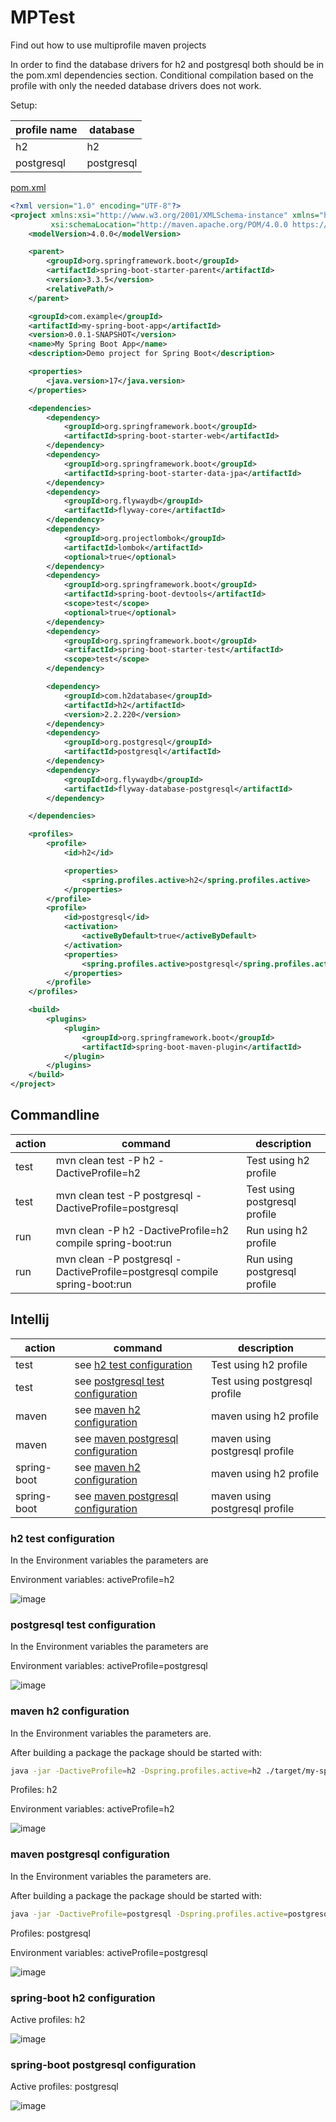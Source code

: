 # MPTest

Find out how to use multiprofile maven projects

In order to find the database drivers for h2 and postgresql both should be in the pom.xml dependencies section.
Conditional compilation based on the profile with only the needed database drivers does not work.

Setup:

| profile name | database   |
|--------------|------------|
| h2           | h2         |
| postgresql   | postgresql |

[pom.xml](./pom.xml)

```xml
<?xml version="1.0" encoding="UTF-8"?>
<project xmlns:xsi="http://www.w3.org/2001/XMLSchema-instance" xmlns="http://maven.apache.org/POM/4.0.0"
         xsi:schemaLocation="http://maven.apache.org/POM/4.0.0 https://maven.apache.org/xsd/maven-4.0.0.xsd">
    <modelVersion>4.0.0</modelVersion>

    <parent>
        <groupId>org.springframework.boot</groupId>
        <artifactId>spring-boot-starter-parent</artifactId>
        <version>3.3.5</version>
        <relativePath/>
    </parent>

    <groupId>com.example</groupId>
    <artifactId>my-spring-boot-app</artifactId>
    <version>0.0.1-SNAPSHOT</version>
    <name>My Spring Boot App</name>
    <description>Demo project for Spring Boot</description>

    <properties>
        <java.version>17</java.version>
    </properties>

    <dependencies>
        <dependency>
            <groupId>org.springframework.boot</groupId>
            <artifactId>spring-boot-starter-web</artifactId>
        </dependency>
        <dependency>
            <groupId>org.springframework.boot</groupId>
            <artifactId>spring-boot-starter-data-jpa</artifactId>
        </dependency>
        <dependency>
            <groupId>org.flywaydb</groupId>
            <artifactId>flyway-core</artifactId>
        </dependency>
        <dependency>
            <groupId>org.projectlombok</groupId>
            <artifactId>lombok</artifactId>
            <optional>true</optional>
        </dependency>
        <dependency>
            <groupId>org.springframework.boot</groupId>
            <artifactId>spring-boot-devtools</artifactId>
            <scope>test</scope>
            <optional>true</optional>
        </dependency>
        <dependency>
            <groupId>org.springframework.boot</groupId>
            <artifactId>spring-boot-starter-test</artifactId>
            <scope>test</scope>
        </dependency>

        <dependency>
            <groupId>com.h2database</groupId>
            <artifactId>h2</artifactId>
            <version>2.2.220</version>
        </dependency>
        <dependency>
            <groupId>org.postgresql</groupId>
            <artifactId>postgresql</artifactId>
        </dependency>
        <dependency>
            <groupId>org.flywaydb</groupId>
            <artifactId>flyway-database-postgresql</artifactId>
        </dependency>

    </dependencies>

    <profiles>
        <profile>
            <id>h2</id>

            <properties>
                <spring.profiles.active>h2</spring.profiles.active>
            </properties>
        </profile>
        <profile>
            <id>postgresql</id>
            <activation>
                <activeByDefault>true</activeByDefault>
            </activation>
            <properties>
                <spring.profiles.active>postgresql</spring.profiles.active>
            </properties>
        </profile>
    </profiles>

    <build>
        <plugins>
            <plugin>
                <groupId>org.springframework.boot</groupId>
                <artifactId>spring-boot-maven-plugin</artifactId>
            </plugin>
        </plugins>
    </build>
</project>
```

## Commandline

| action | command                                                                    | description                   |
|--------|----------------------------------------------------------------------------|-------------------------------|
| test   | mvn clean test -P h2 -DactiveProfile=h2                                    | Test using h2 profile         |
| test   | mvn clean test -P postgresql -DactiveProfile=postgresql                    | Test using postgresql profile |
| run    | mvn clean -P h2 -DactiveProfile=h2 compile spring-boot:run                 | Run using h2 profile          |
| run    | mvn clean -P postgresql -DactiveProfile=postgresql compile spring-boot:run | Run using postgresql profile  |

## Intellij

| action      | command                                                               | description                    |
|-------------|-----------------------------------------------------------------------|--------------------------------|
| test        | see [h2 test configuration](#h2-test-configuration)                   | Test using h2 profile          |
| test        | see [postgresql test configuration](#postgresql-test-configuration)   | Test using postgresql profile  |
| maven       | see [maven h2 configuration](#maven-h2-configuration)                 | maven using h2 profile         |
| maven       | see [maven postgresql configuration](#maven-postgresql-configuration) | maven using postgresql profile |
| spring-boot | see [maven h2 configuration](#maven-h2-configuration)                 | maven using h2 profile         |
| spring-boot | see [maven postgresql configuration](#maven-postgresql-configuration) | maven using postgresql profile |

### h2 test configuration

In the Environment variables the parameters are

Environment variables: activeProfile=h2

![image](./h2-test-config.png)

### postgresql test configuration

In the Environment variables the parameters are

Environment variables: activeProfile=postgresql

![image](./postgresql-test-conf.png)

### maven h2 configuration

In the Environment variables the parameters are.

After building a package the package should be started with:

```bash
java -jar -DactiveProfile=h2 -Dspring.profiles.active=h2 ./target/my-spring-boot-app-0.0.1-SNAPSHOT.jar
```

Profiles: h2

Environment variables: activeProfile=h2

![image](./maven-h2-conf.png)

### maven postgresql configuration

In the Environment variables the parameters are.

After building a package the package should be started with:

```bash
java -jar -DactiveProfile=postgresql -Dspring.profiles.active=postgresql ./target/my-spring-boot-app-0.0.1-SNAPSHOT.jar
```

Profiles: postgresql

Environment variables: activeProfile=postgresql

![image](./maven-postgresql-conf.png)

### spring-boot h2 configuration

Active profiles: h2

![image](./springboot-h2-conf.png)

### spring-boot postgresql configuration

Active profiles: postgresql

![image](./springboot-postgresql-conf.png)